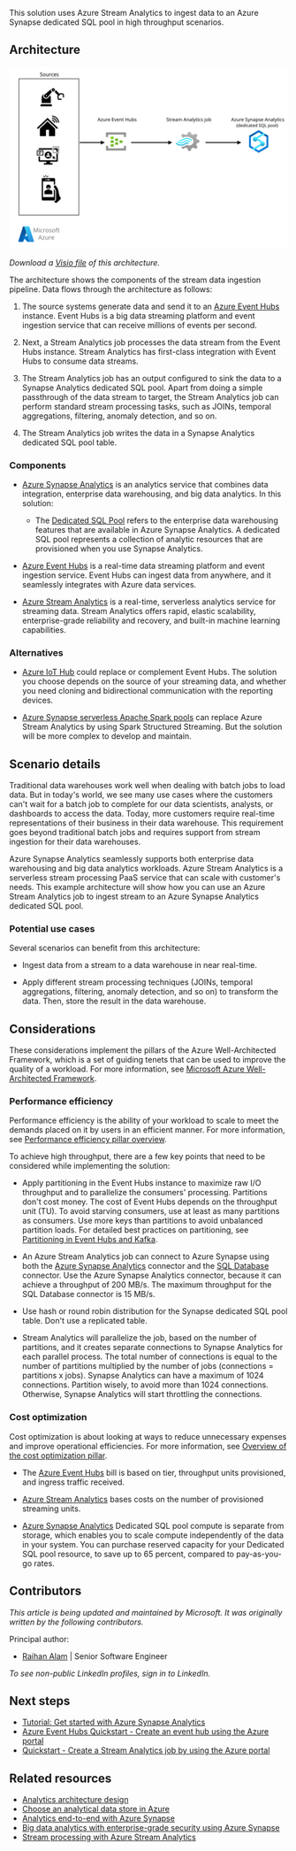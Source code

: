 This solution uses Azure Stream Analytics to ingest data to an Azure Synapse dedicated SQL pool in high throughput scenarios.

## Architecture

![Diagram that shows stream ingestion to Synapse using Stream Analytics.](media/stream-ingestion-synapse/stream-synapse.svg)

*Download a [Visio file](https://arch-center.azureedge.net/stream-synapse.vsdx) of this architecture.*

The architecture shows the components of the stream data ingestion pipeline. Data flows through the architecture as follows:

1. The source systems generate data and send it to an [Azure Event Hubs](https://azure.microsoft.com/services/event-hubs) instance. Event Hubs is a big data streaming platform and event ingestion service that can receive millions of events per second.

1. Next, a Stream Analytics job processes the data stream from the Event Hubs instance. Stream Analytics has first-class integration with Event Hubs to consume data streams.

1. The Stream Analytics job has an output configured to sink the data to a Synapse Analytics dedicated SQL pool. Apart from doing a simple passthrough of the data stream to target, the Stream Analytics job can perform standard stream processing tasks, such as JOINs, temporal aggregations, filtering, anomaly detection, and so on.

1. The Stream Analytics job writes the data in a Synapse Analytics dedicated SQL pool table.

### Components

- [Azure Synapse Analytics](https://azure.microsoft.com/services/synapse-analytics) is an analytics service that combines data integration, enterprise data warehousing, and big data analytics. In this solution:

  - The [Dedicated SQL Pool](/azure/synapse-analytics/sql-data-warehouse/sql-data-warehouse-overview-what-is) refers to the enterprise data warehousing features that are available in Azure Synapse Analytics. A dedicated SQL pool represents a collection of analytic resources that are provisioned when you use Synapse Analytics.

- [Azure Event Hubs](https://azure.microsoft.com/services/event-hubs) is a real-time data streaming platform and event ingestion service. Event Hubs can ingest data from anywhere, and it seamlessly integrates with Azure data services.

- [Azure Stream Analytics](https://azure.microsoft.com/services/stream-analytics) is a real-time, serverless analytics service for streaming data. Stream Analytics offers rapid, elastic scalability, enterprise-grade reliability and recovery, and built-in machine learning capabilities.

### Alternatives

- [Azure IoT Hub](https://azure.microsoft.com/services/iot-hub) could replace or complement Event Hubs. The solution you choose depends on the source of your streaming data, and whether you need cloning and bidirectional communication with the reporting devices.

- [Azure Synapse serverless Apache Spark pools](/azure/synapse-analytics/get-started-analyze-spark) can replace Azure Stream Analytics by using Spark Structured Streaming. But the solution will be more complex to develop and maintain.

## Scenario details

Traditional data warehouses work well when dealing with batch jobs to load data. But in today's world, we see many use cases where the customers can't wait for a batch job to complete for our data scientists, analysts, or dashboards to access the data. Today, more customers require real-time representations of their business in their data warehouse. This requirement goes beyond traditional batch jobs and requires support from stream ingestion for their data warehouses.

Azure Synapse Analytics seamlessly supports both enterprise data warehousing and big data analytics workloads. Azure Stream Analytics is a serverless stream processing PaaS service that can scale with customer's needs. This example architecture will show how you can use an Azure Stream Analytics job to ingest stream to an Azure Synapse Analytics dedicated SQL pool.

### Potential use cases

Several scenarios can benefit from this architecture:

- Ingest data from a stream to a data warehouse in near real-time.

- Apply different stream processing techniques (JOINs, temporal aggregations, filtering, anomaly detection, and so on) to transform the data. Then, store the result in the data warehouse.

## Considerations

These considerations implement the pillars of the Azure Well-Architected Framework, which is a set of guiding tenets that can be used to improve the quality of a workload. For more information, see [Microsoft Azure Well-Architected Framework](/azure/architecture/framework).

### Performance efficiency

Performance efficiency is the ability of your workload to scale to meet the demands placed on it by users in an efficient manner. For more information, see [Performance efficiency pillar overview](/azure/architecture/framework/scalability/overview).

To achieve high throughput, there are a few key points that need to be considered while implementing the solution:

- Apply partitioning in the Event Hubs instance to maximize raw I/O throughput and to parallelize the consumers' processing. Partitions don't cost money. The cost of Event Hubs depends on the throughput unit (TU). To avoid starving consumers, use at least as many partitions as consumers. Use more keys than partitions to avoid unbalanced partition loads. For detailed best practices on partitioning, see [Partitioning in Event Hubs and Kafka](/azure/architecture/reference-architectures/event-hubs/partitioning-in-event-hubs-and-kafka).

- An Azure Stream Analytics job can connect to Azure Synapse using both the [Azure Synapse Analytics](/azure/stream-analytics/azure-synapse-analytics-output) connector and the [SQL Database](/azure/stream-analytics/sql-database-output) connector. Use the Azure Synapse Analytics connector, because it can achieve a throughput of 200 MB/s. The maximum throughput for the SQL Database connector is 15 MB/s.

- Use hash or round robin distribution for the Synapse dedicated SQL pool table. Don't use a replicated table.

- Stream Analytics will parallelize the job, based on the number of partitions, and it creates separate connections to Synapse Analytics for each parallel process. The total number of connections is equal to the number of partitions multiplied by the number of jobs (connections = partitions x jobs). Synapse Analytics can have a maximum of 1024 connections. Partition wisely, to avoid more than 1024 connections. Otherwise, Synapse Analytics will start throttling the connections.

### Cost optimization

Cost optimization is about looking at ways to reduce unnecessary expenses and improve operational efficiencies. For more information, see [Overview of the cost optimization pillar](/azure/architecture/framework/cost/overview).

- The [Azure Event Hubs](https://azure.microsoft.com/pricing/details/event-hubs) bill is based on tier, throughput units provisioned, and ingress traffic received.

- [Azure Stream Analytics](https://azure.microsoft.com/pricing/details/stream-analytics) bases costs on the number of provisioned streaming units.

- [Azure Synapse Analytics](https://azure.microsoft.com/pricing/details/synapse-analytics) Dedicated SQL pool compute is separate from storage, which enables you to scale compute independently of the data in your system. You can purchase reserved capacity for your Dedicated SQL pool resource, to save up to 65 percent, compared to pay-as-you-go rates.

## Contributors

*This article is being updated and maintained by Microsoft. It was originally written by the following contributors.*

Principal author:

* [Raihan Alam](https://au.linkedin.com/in/raihanalam) | Senior Software Engineer

*To see non-public LinkedIn profiles, sign in to LinkedIn.*

## Next steps

- [Tutorial: Get started with Azure Synapse Analytics](/azure/synapse-analytics/get-started)
- [Azure Event Hubs Quickstart - Create an event hub using the Azure portal](/azure/event-hubs/event-hubs-create)
- [Quickstart - Create a Stream Analytics job by using the Azure portal](/azure/stream-analytics/stream-analytics-quick-create-portal)

## Related resources

- [Analytics architecture design](/azure/architecture/solution-ideas/articles/analytics-start-here)
- [Choose an analytical data store in Azure](/azure/architecture/data-guide/technology-choices/analytical-data-stores)
- [Analytics end-to-end with Azure Synapse](/azure/architecture/example-scenario/dataplate2e/data-platform-end-to-end)
- [Big data analytics with enterprise-grade security using Azure Synapse](/azure/architecture/solution-ideas/articles/big-data-analytics-enterprise-grade-security)
- [Stream processing with Azure Stream Analytics](/azure/architecture/reference-architectures/data/stream-processing-stream-analytics)
